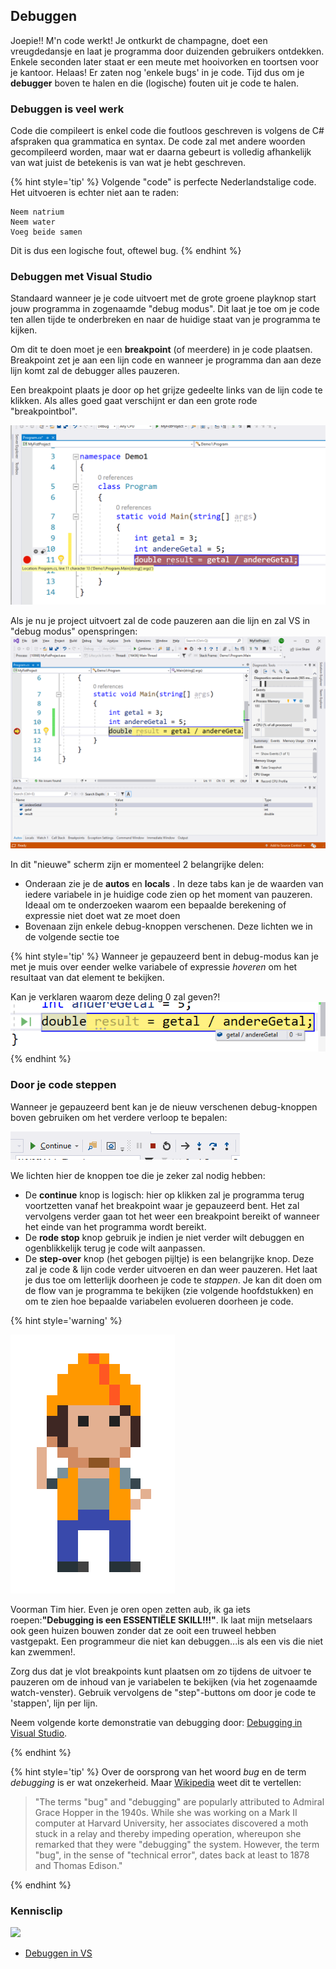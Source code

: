 ## Debuggen

Joepie!! M'n code werkt! Je ontkurkt de champagne, doet een vreugdedansje en laat je programma door duizenden gebruikers ontdekken. Enkele seconden later staat er een meute met hooivorken en toortsen voor je kantoor. Helaas! Er zaten nog 'enkele bugs' in je code. 
Tijd dus om je **debugger** boven te halen en die (logische) fouten uit je code te halen.

### Debuggen is veel werk

Code die compileert is enkel code die foutloos geschreven is volgens de C# afspraken qua grammatica en syntax. De code zal met andere woorden gecompileerd worden, maar wat er daarna gebeurt is volledig afhankelijk van wat juist de betekenis is van wat je hebt geschreven.

{% hint style='tip' %}
Volgende "code" is perfecte Nederlandstalige code. Het uitvoeren is echter niet aan te raden:
<!---{line-numbers:false}--->
```text
Neem natrium
Neem water
Voeg beide samen
```

Dit is dus een logische fout, oftewel bug.
{% endhint %}

### Debuggen met Visual Studio

Standaard wanneer je je code uitvoert met de grote groene playknop start jouw programma in zogenaamde "debug modus". Dit laat je toe om je code ten allen tijde te onderbreken en naar de huidige staat van je programma te kijken.

Om dit te doen moet je een **breakpoint** (of meerdere) in je code plaatsen. Breakpoint zet je aan een lijn code en wanneer je programma dan aan deze lijn komt zal de debugger alles pauzeren.

Een breakpoint plaats je door op het grijze gedeelte links van de lijn code te klikken. Als alles goed gaat verschijnt er dan een grote rode "breakpointbol".
<!--- {height:30%} --->
![Een breakpoint aan lijn 11. De code uitvoer zal dus nog wel lijn 10 uitvoeren, maar niet lijn 11](../assets/1_csharpbasics/breakpoint.png)

Als je nu je project uitvoert zal de code pauzeren aan die lijn en zal VS in "debug modus" openspringen:
![VS in debug mode](../assets/1_csharpbasics/debugmode.png)

In dit "nieuwe" scherm zijn er momenteel 2 belangrijke delen:
* Onderaan zie je de **autos** en **locals** . In deze tabs kan je de waarden van iedere variabele in je huidige code zien op het moment van pauzeren. Ideaal om te onderzoeken waarom een bepaalde berekening of expressie niet doet wat ze moet doen
* Bovenaan zijn enkele debug-knoppen verschenen. Deze lichten we in de volgende sectie toe

{% hint style='tip' %}
Wanneer je gepauzeerd bent in debug-modus kan je met je muis over eender welke variabele of expressie *hoveren* om het resultaat van dat element te bekijken.

Kan je verklaren waarom deze deling 0 zal geven?!
![0? Nul?! NUL?!!!](../assets/1_csharpbasics/debugbug.png)
{% endhint %}

### Door je code steppen

Wanneer je gepauzeerd bent kan je de nieuw verschenen debug-knoppen boven gebruiken om het verdere verloop te bepalen:

![Debug knoppen](../assets/1_csharpbasics/debugmove.png)

We lichten hier de knoppen toe die je zeker zal nodig hebben:
* De **continue** knop is logisch: hier op klikken zal je programma terug voortzetten vanaf het breakpoint waar je gepauzeerd bent. Het zal vervolgens verder gaan tot het weer een breakpoint bereikt of wanneer het einde van het programma wordt bereikt.
* De **rode stop** knop gebruik je indien je niet verder wilt debuggen en ogenblikkelijk terug je code wilt aanpassen.
* De **step-over** knop (het gebogen pijltje) is een belangrijke knop. Deze zal je code & lijn code verder uitvoeren en dan weer pauzeren. Het laat je dus toe om letterlijk doorheen je code te *stappen*. Je kan dit doen om de flow van je programma te bekijken (zie volgende hoofdstukken) en om te zien hoe bepaalde variabelen evolueren doorheen je code. 

<!---NOBOOKSTART--->
{% hint style='warning' %}
<!---NOBOOKEND--->
<!---{aside}--->
<!--- {float:right, width:50%} --->
![](../assets/attention.png)

Voorman Tim hier. Even je oren open zetten aub, ik ga iets roepen:**"Debugging is een ESSENTIËLE SKILL!!!"**. Ik laat mijn metselaars ook geen huizen bouwen zonder dat ze ooit een truweel hebben vastgepakt. Een programmeur die niet kan debuggen...is als een vis die niet kan zwemmen!. 
 
 Zorg dus dat je vlot breakpoints kunt plaatsen om zo tijdens de uitvoer te pauzeren om de inhoud van je variabelen te bekijken (via het zogenaamde watch-venster). Gebruik vervolgens de "step"-buttons om door je code te 'stappen', lijn per lijn.

Neem volgende korte demonstratie van debugging door: [Debugging in Visual Studio](https://tutorials.visualstudio.com/vs-get-started/debugging).
<!---{/aside}--->
<!---NOBOOKSTART--->
{% endhint %}
<!---NOBOOKEND--->


{% hint style='tip' %}
Over de oorsprong van het woord *bug* en de term *debugging* is er wat onzekerheid. Maar [Wikipedia](https://en.wikipedia.org/wiki/Debugging) weet dit te vertellen:

> "The terms "bug" and "debugging" are popularly attributed to Admiral Grace Hopper in the 1940s. While she was working on a Mark II computer at Harvard University, her associates discovered a moth stuck in a relay and thereby impeding operation, whereupon she remarked that they were "debugging" the system. However, the term "bug", in the sense of "technical error", dates back at least to 1878 and Thomas Edison."

{% endhint %}

<!---NOBOOKSTART--->
### Kennisclip
![](../assets/infoclip.png)
* [Debuggen in VS ](https://ap.cloud.panopto.eu/Panopto/Pages/Viewer.aspx?id=a78b3bf5-ef96-4c2a-8248-a976006fabd1)
<!---NOBOOKEND--->

